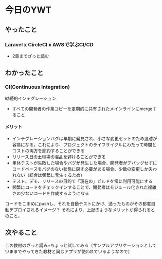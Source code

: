 # 今日のYWT

## やったこと

### Laravel x CircleCI x AWSで学ぶCI/CD

- 2章までざっと読む

## わかったこと

### CI(Continuous Integration)

継続的インテグレーション

- すべての開発者の作業コピーを定期的に共有されたメインラインにmergeすること

#### メリット

- インテグレーションバグは早期に発見され、小さな変更セットのため追跡が容易になる。これにより、プロジェクトのライフサイクルにわたって時間とコストの両方を節約することができる
- リリース日の土壇場の混乱を避けることができる
- 単体テストが失敗した場合やバグが発生した場合、開発者がデバッグせずにコードベースをバグのない状態に戻す必要がある場合、少数の変更しか失われない（統合は頻繁に発生するため）
- テスト、デモ、リリースの目的で「現在の」ビルドを常に利用可能にする
- 頻繁にコードをチェックインすることで、開発者はモジュール化された複雑さの少ないコードを作成するようになる

コードをこまめにpushし、それを自動テストにかけ、通ったものがその都度自動デプロイされるイメージ？
それにより、上記のようなメリットが得られるとのこと。

## 次やること

この教材のざっと読み+ちょっと試してみる（サンプルアプリケーションとしていままでやってきた教材と同じアプリが使われているようなので）
